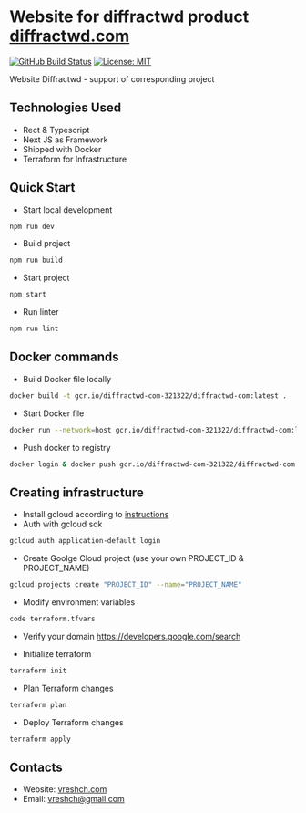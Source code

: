 # Website for diffractwd product [diffractwd.com](http://diffractwd.com)

[![GitHub Build Status](https://github.com/vreshch/diffractwd.com/workflows/CI/badge.svg)](https://github.com/vreshch/diffractwd.com/actions?query=workflow%3ACI)
[![License: MIT](https://img.shields.io/badge/License-MIT-gren.svg)](https://opensource.org/licenses/MIT)

Website Diffractwd - support of corresponding project

## Technologies Used
* Rect & Typescript
* Next JS as Framework
* Shipped with Docker
* Terraform for Infrastructure

## Quick Start
* Start local development
```bash
npm run dev
```
* Build project
```bash
npm run build
```
* Start project
```bash
npm start
```
* Run linter
```bash
npm run lint
```

## Docker commands
* Build Docker file locally
```bash
docker build -t gcr.io/diffractwd-com-321322/diffractwd-com:latest .
```
* Start Docker file
```bash
docker run --network=host gcr.io/diffractwd-com-321322/diffractwd-com:latest
```
* Push docker to registry
```bash
docker login & docker push gcr.io/diffractwd-com-321322/diffractwd-com:latest
```
## Creating infrastructure
* Install gcloud according to [instructions](https://cloud.google.com/sdk/docs/install)
* Auth with gcloud sdk
```bash
gcloud auth application-default login
```
* Create Goolge Cloud project (use your own PROJECT_ID & PROJECT_NAME)
```bash
gcloud projects create "PROJECT_ID" --name="PROJECT_NAME"
```
* Modify environment variables
```bash
code terraform.tfvars
```
* Verify your domain
https://developers.google.com/search

* Initialize terraform
```bash
terraform init
```
* Plan Terraform changes
```bash
terraform plan
```
* Deploy Terraform changes
```bash
terraform apply
```

## Contacts
* Website: [vreshch.com](http://vreshch.com)
* Email: vreshch@gmail.com
